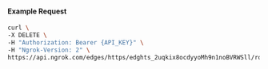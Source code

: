 <!-- Code generated for API Clients. DO NOT EDIT. -->

#### Example Request

```bash
curl \
-X DELETE \
-H "Authorization: Bearer {API_KEY}" \
-H "Ngrok-Version: 2" \
https://api.ngrok.com/edges/https/edghts_2uqkix8ocdyyoMh9n1noBVRWSll/routes/edghtsrt_2uqkiwEn2wspROLEbJ75svpcMeO/oauth
```
